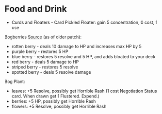 
# Food and Drink


* Curds and Floaters - Card Pickled Floater: gain 5 concentration, 0 cost, 1 use


Bogberries [Source](https://forums.kleientertainment.com/forums/topic/114239-new-character-new-random-events-rooks-events-and-opportunities-list/) (as of older patch):
* rotten berry - deals 10 damage to HP and increases max HP by 5
* purple berry - restores 5 HP
* blue berry - restores 5 resolve and 5 HP, and adds bloated to your deck
* red berry - deals 5 damage to HP
* striped berry - restores 5 resolve
* spotted berry - deals 5 resolve damage

Bog Plant:
* leaves: +5 Resolve, possibly get Horrible Rash (1 cost Negotiation Status card. When drawn get 1 Flustered. Expend.)
* berries: +5 HP, possibly get Horrible Rash
* flowers: +5 Resolve, possibly get Horrible Rash
